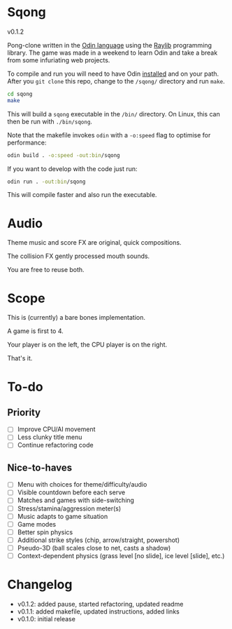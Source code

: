 # Sqong

v0.1.2

Pong-clone written in the [Odin language](http://odin-lang.org/) using the [Raylib](https://www.raylib.com/) programming library.
The game was made in a weekend to learn Odin and take a break from some infuriating web projects.

To compile and run you will need to have Odin [installed](https://odin-lang.org/docs/install/) and on your path.
After you `git clone` this repo, change to the `/sqong/` directory and run `make`.

```bash
cd sqong
make
```

This will build a `sqong` executable in the `/bin/` directory.
On Linux, this can then be run with `./bin/sqong`.

Note that the makefile invokes `odin` with a `-o:speed` flag
to optimise for performance:

```bash
odin build . -o:speed -out:bin/sqong
```

If you want to develop with the code just run:

```bash
odin run . -out:bin/sqong
```

This will compile faster and also run the executable.

# Audio

Theme music and score FX are original, quick compositions.

The collision FX gently processed mouth sounds.

You are free to reuse both.

# Scope

This is (currently) a bare bones implementation.

A game is first to 4.

Your player is on the left, the CPU player is on the right.

That's it.

# To-do

## Priority

- [ ] Improve CPU/AI movement
- [ ] Less clunky title menu
- [ ] Continue refactoring code

## Nice-to-haves

- [ ] Menu with choices for theme/difficulty/audio
- [ ] Visible countdown before each serve
- [ ] Matches and games with side-switching
- [ ] Stress/stamina/aggression meter(s)
- [ ] Music adapts to game situation
- [ ] Game modes
- [ ] Better spin physics
- [ ] Additional strike styles (chip, arrow/straight, powershot)
- [ ] Pseudo-3D (ball scales close to net, casts a shadow)
- [ ] Context-dependent physics (grass level [no slide], ice level [slide], etc.)

# Changelog

- v0.1.2: added pause, started refactoring, updated readme
- v0.1.1: added makefile, updated instructions, added links
- v0.1.0: initial release
